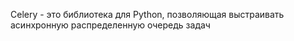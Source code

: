 Celery - это библиотека для Python, позволяющая выстраивать асинхронную распределенную очередь задач